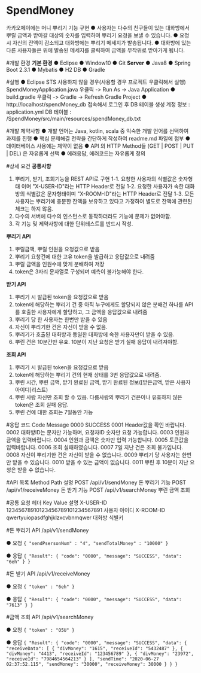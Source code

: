 # SpendMoney
카카오페이에는 머니 뿌리기 기능 구현
● 사용자는 다수의 친구들이 있는 대화방에서 뿌릴 금액과 받아갈 대상의 숫자를 입력하여 뿌리기 요청을 보낼 수 있습니다.
● 요청 시 자신의 잔액이 감소되고 대화방에는 뿌리기 메세지가 발송됩니다.
● 대화방에 있는 다른 사용자들은 위에 발송된 메세지를 클릭하여 금액을 무작위로 받아가게 됩니다.

#개발 환경
**기본 환경**
● Eclipse
● Window10
● Git
**Server**
● Java8
● Spring Boot 2.3.1
● Mybatis
● H2 DB
● Gradle

#실행
● Eclipse STS 사용하지 않을 경우(사용할 경우 프로젝트 우클릭해서 실행)
  SpendMoneyApplication.java 우클릭 -> Run As -> Java Application
● build.gradle 우클릭 -> Gradle -> Refresh Gradle Project
● http://localhost/spendMoney_db 접속해서 로그인 후 DB 테이블 생성
  계정 정보 : application.yml
  DB 테이블 : /SpendMoney/src/main/resources/spendMoney_db.txt
  
#개발 제약사항
● 개발 언어는 Java, kotlin, scala 중 익숙한 개발 언어를 선택하여 과제를 진행
● 핵심 문제해결 전략을 간단하게 작성하여 readme.md 파일에 첨부
● 데이터베이스 사용에는 제약이 없음
● API 의 HTTP Method들 (GET | POST | PUT | DEL) 은 자유롭게 선택
● 에러응답, 에러코드는 자유롭게 정의

#상세 요건
**공통사항**
1. 뿌리기, 받기, 조회기능을 REST API로 구현
  1-1. 요청한 사용자의 식별값은 숫자형태 이며 "X-USER-ID"라는 HTTP Header로 전달
  1-2. 요청한 사용자가 속한 대화방의 식별값은 문자형태이며 "X-ROOM-ID"라는 HTTP Header로 전달
  1-3. 모든 사용자는 뿌리기에 충분한 잔액을 보유하고 있다고 가정하여 별도로 잔액에 관련된 체크는 하지 않음.
2. 다수의 서버에 다수의 인스턴스로 동작하더라도 기능에 문제가 없어야함.
3. 각 기능 및 제약사항에 대한 단위테스트를 반드시 작성.

**뿌리기 API**
1. 뿌릴금액, 뿌릴 인원을 요청값으로 받음
2. 뿌리기 요청건에 대한 고유 token을 발급하고 응답값으로 내려줌
3. 뿌릴 금액을 인원수에 맞게 분배하여 저장
4. token은 3자리 문자열로 구성되며 예측이 불가능해야 한다.

**받기 API**
1. 뿌리기 시 발급된 token을 요청값으로 받음
2. token에 해당하는 뿌리기 건 중 
   아직 누구에게도 할당되지 않은 분배건 하나를 API를 호출한 사용자에게 할당하고,
	 그 금액을 응답값으로 내려줌 
3. 뿌리기 당 한 사용자는 한번만 받을 수 있음 
4. 자신이 뿌리기한 건은 자신이 받을 수 없음.
5. 뿌리기가 호출된 대화방과 동일한 대화방에 속한 사용자만이 받을 수 있음. 
6. 뿌린 건은 10분간만 유효. 10분이 지난 요청은 받기 실패 응답이 내려져야함.

**조회 API**
1. 뿌리기 시 발급된 token을 요청값으로 받음
2. token에 해당하는 뿌리기 건의 현재 상태를 3번 응답값으로 내려줌.
3. 뿌린 시간, 뿌린 금액, 받기 완료된 금액, 받기 완료된 정보([받은금액, 받은 사용자 아이디]리스트)
4. 뿌린 사람 자신만 조회 할 수 있음.
   다름사람의 뿌리기 건은이나 유효하지 않은 token은 조회 실패 응답.
5. 뿌린 건에 대한 조회는 7일동안 가능

#응답 코드
Code Message
0000 SUCCESS
0001 Header값을 확인 바랍니다.
0002 대화방ID는 문자만 가능하며, 요청자ID 숫자만 요청 가능합니다.
0003 인원과 금액을 입력바랍니다.
0004 인원과 금액은 숫자만 입력 가능합니다.
0005 토큰값을 입력바랍니다.
0006 조회 실패하였습니다.
0007 7일 지난 건은 조회 불가입니다.
0008 자신이 뿌리기한 건은 자신이 받을 수 없습니다.
0009 뿌리기 당 사용자는 한번만 받을 수 있습니다.
0010 받을 수 있는 금액이 없습니다.
0011 뿌린 후 10분이 지난 요청은 받을 수 없습니다.

#API 목록
Method    Path                   설명
POST      /api/v1/sendMoney      돈 뿌리기 기능
POST      /api/v1/receiveMoney   돈 받기 기능
POST      /api/v1/searchMoney    뿌린 금액 조회 

#공통 요청 헤더
Key	        Value	                            설명
X-USER-ID	  12345678910123456789101234567891	사용자 아이디
X-ROOM-ID	  qwertyuiopasdfghjklzxcvbnmqwer	  대화방 식별키

#돈 뿌리기 API
/api/v1/sendMoney

● 요청
`{
    "sendPsersonNum" : "4",
    "sendTotalMoney" : "10000"
}`

● 응답
`{
  "Result": {
    "code": "0000",
    "message": "SUCCESS",
    "data": "6eh"
  }
}`

#돈 받기 API
/api/v1/receiveMoney

● 요청
`{
    "token" : "6eh"
}`

● 응답
`{
  "Result": {
    "code": "0000",
    "message": "SUCCESS",
    "data": "7613"
  }
}`

#금액 조회 API
/api/v1/searchMoney

● 요청
`{
    "token" : "O5U"
}`

● 응답
`{
  "Result": {
    "code": "0000",
    "message": "SUCCESS",
    "data": {
      "receiveData": [
        {
          "divMoney": "1615",
          "receiveId": "5432487"
        },
        {
          "divMoney": "4413",
          "receiveId": "123456789"
        },
        {
          "divMoney": "23972",
          "receiveId": "7984654564213"
        }
      ],
      "sendTime": "2020-06-27 02:37:52.115",
      "sendMoney": "30000",
      "receiveMoney": 30000
    }
  }
}`

